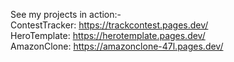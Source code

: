 See my projects in action:-<br>
ContestTracker: https://trackcontest.pages.dev/ <br>
HeroTemplate: https://herotemplate.pages.dev/ <br>
AmazonClone: https://amazonclone-47l.pages.dev/ <br>
